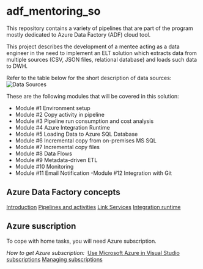 # adf_mentoring_so
This repository contains a variety of pipelines that are part of the program mostly dedicated to Azure Data Factory (ADF) cloud tool.

This project describes the development of a mentee acting as a data engineer in the need to implement an ELT solution which extracts data from multiple sources (CSV, JSON files, relational database) and loads such data to DWH.

Refer to the table below for the short description of data sources:
![Data Sources](https://i.ibb.co/zGcy1pG/data-sources.png)

These are the following modules that will be covered in this solution:
- Module #1 Environment setup
- Module #2 Copy activity in pipeline
- Module #3 Pipeline run consumption and cost analysis
- Module #4 Azure Integration Runtime
- Module #5 Loading Data to Azure SQL Database
- Module #6 Incremental copy from on-premises MS SQL
- Module #7 Incremental copy files
- Module #8 Data Flows
- Module #9 Metadata-driven ETL
- Module #10 Monitoring
- Module #11 Email Notification
-Module #12 Integration with Git


## Azure Data Factory concepts
[Introduction](https://learn.microsoft.com/en-us/azure/data-factory/introduction)
[﻿Pipelines and activities](https://learn.microsoft.com/en-us/azure/data-factory/concepts-pipelines-activities?tabs=data-factory)
[Link Services](https://learn.microsoft.com/en-us/azure/data-factory/concepts-linked-services?tabs=data-factory)
[﻿I﻿ntegration runtime](https://learn.microsoft.com/en-us/azure/data-factory/concepts-integration-runtime)


## Azure suscription
To cope with home tasks, you will need Azure subscription. 

*How to get Azure subscription:*
﻿
[Use Microsoft Azure in Visual Studio subscriptions](https://learn.microsoft.com/en-us/azure/devtest/offer/quickstart-individual-credit)
[Managing subscriptions](https://learn.microsoft.com/en-us/visualstudio/subscriptions/manage-vs-subscriptions)
